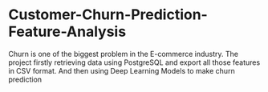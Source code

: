 # Customer-Churn-Prediction-Feature-Analysis
Churn is one of the biggest problem in the E-commerce industry. The project firstly retrieving data using PostgreSQL and export all those features in CSV format. And then using Deep Learning Models to make churn prediction
